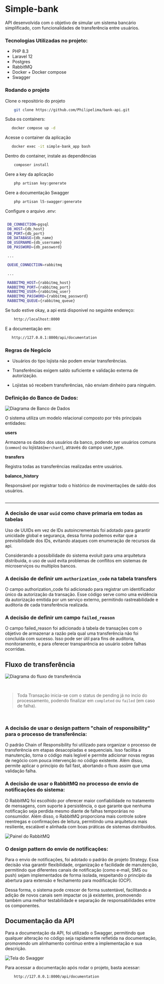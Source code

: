 # Simple-bank

API desenvolvida com o objetivo de simular um sistema bancário simplificado, com funcionalidades de transferência entre usuários.


### Tecnologias Utilizadas no projeto: 

* PHP 8.3
* Laravel 12
* Postgres
* RabbitMQ 
* Docker + Docker compose
* Swagger 

### Rodando o projeto 

Clone o repositório do projeto

~~~bash 
    git clone https://github.com/Philipelima/bank-api.git
~~~



Suba os containers:

~~~bash 
   docker compose up -d
~~~

Acesse o container da aplicação

~~~bash 
   docker exec -it simple-bank_app bash
~~~

Dentro do container, instale as dependências

~~~bash
    composer install
~~~

Gere a key da aplicação

~~~bash
    php artisan key:generate
~~~

Gere a documentação Swagger

~~~bash
    php artisan l5-swagger:generate
~~~


Configure o arquivo .env: 

~~~bash 

 DB_CONNECTION=pgsql
 DB_HOST={db_host}
 DB_PORT={db_port}
 DB_DATABASE={db_name}
 DB_USERNAME={db_username}
 DB_PASSWORD={db_password}

 ...

 QUEUE_CONNECTION=rabbitmq

 ... 

 RABBITMQ_HOST={rabbitmq_host}
 RABBITMQ_PORT={rabbitmq_port}
 RABBITMQ_USER={rabbitmq_user}
 RABBITMQ_PASSWORD={rabbitmq_password}
 RABBITMQ_QUEUE={rabbitmq_queue}
~~~

Se tudo estive okay, a api está disponivel no seguinte endereço:  

~~~bash
    http://localhost:8000
~~~

E a documentação em: 

~~~bash
   http://127.0.0.1:8000/api/documentation
~~~


### Regras de Negócio
* Usuários do tipo lojista não podem enviar transferências.

* Transferências exigem saldo suficiente e validação externa de autorização.

* Lojistas só recebem transferências, não enviam dinheiro para ninguém.

### Definição do Banco de Dados: 

![Diagrama de Banco de Dados](./.github/database.png)

O sistema utiliza um modelo relacional composto por três principais entidades:

<b>users</b>

Armazena os dados dos usuários da banco, podendo ser usuários comuns (<code>common</code>) ou lojistas(<code>merchant</code>), através do campo user_type.
 
<b>transfers</b>

Registra todas as transferências realizadas entre usuários.

<b>balance_history</b>

Responsável por registrar todo o histórico de movimentações de saldo dos usuários.
<br>
<br>

<hr>

### A decisão de usar <code>uuid</code> como chave primaria em todas as tabelas 

Uso de UUIDs em vez de IDs autoincrementais  foi adotado para garantir unicidade global e segurança, dessa forma podemos evitar que a previsibilidade dos IDs, evitando ataques com enumeração de recursos da api.

Considerando a possibilidade do sistema evoluit para uma arquitetura distribuida, o uso de uuid  evita problemas de conflitos em sistemas de microserviços ou multiplos bancos.

### A decisão de definir um <code>authorization_code</code> na tabela transfers 

O campo authorization_code foi adicionado para registrar um identificador único da autorização da transação. Esse código serve como uma evidência da autorização emitida por um serviço externo, permitindo rastreabilidade e auditoria de cada transferência realizada.

### A decisão de definir um campo <code>failed_reason</code>

O campo failed_reason foi adicionado à tabela de transações com o objetivo de armazenar a razão pela qual uma transferência não foi concluída com sucesso. Isso pode ser útil para fins de auditoria, monitoramento, e para oferecer transparência ao usuário sobre falhas ocorridas.

## Fluxo de transferência

![Diagrama do fluxo de transferência](./.github/transfer.drawio.png)

<br>

> Toda Transação  inicia-se com o status de pending já no incio do processamento, podendo finalizar em <code>completed</code> ou <code>failed</code> (em caso de falha). 

<br>


### A decisão de usar o design pattern "chain of responsibility" para o processo de transferência:

O padrão Chain of Responsibility foi utilizado para organizar o processo de transferência em etapas desacopladas e sequenciais. Isso facilita a manutenção, torna o código mais legível e permite adicionar novas regras de negócio com pouca intervenção no código existente. Além disso, permite aplicar o princípio do fail fast, abortando o fluxo assim que uma validação falha.


### A decisão de usar o RabbitMQ no processo de envio de notificações do sistema:

O RabbitMQ foi escolhido por oferecer maior confiabilidade no tratamento de mensagens, com suporte à persistência, o que garante que nenhuma notificação seja perdida mesmo diante de falhas temporárias no consumidor. Além disso, o RabbitMQ proporciona mais controle sobre reentregas e confirmações de leitura, permitindo uma arquitetura mais resiliente, escalável e alinhada com boas práticas de sistemas distribuídos.

![Painel do RabbitMQ](./.github/image.png)

### O design pattern do envio de notificações: 

Para o envio de notificações, foi adotado o padrão de projeto Strategy. Essa decisão visa garantir flexibilidade, organização e facilidade de manutenção, permitindo que diferentes canais de notificação (como e-mail, SMS ou push) sejam implementados de forma isolada, respeitando o princípio da abertura para extensão e fechamento para modificação (OCP).

Dessa forma, o sistema pode crescer de forma sustentável, facilitando a adição de novos canais sem impactar os já existentes, promovendo também uma melhor testabilidade e separação de responsabilidades entre os componentes.


## Documentação da API

Para a documentação da API, foi utilizado o Swagger, permitindo que qualquer alteração no código seja rapidamente refletida na documentação, promovendo um alinhamento contínuo entre a implementação e sua descrição.

![Tela do Swagger](./.github/swagger.png)

Para acessar a documentação após rodar o projeto, basta acessar: 

~~~bash
    http://127.0.0.1:8000/api/documentation
~~~







